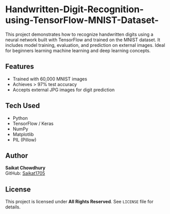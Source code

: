 # Handwritten-Digit-Recognition-using-TensorFlow-MNIST-Dataset-
This project demonstrates how to recognize handwritten digits using a neural network built with TensorFlow and trained on the MNIST dataset. It includes model training, evaluation, and prediction on external images. Ideal for beginners learning machine learning and deep learning concepts.

## Features
- Trained with 60,000 MNIST images
- Achieves > 97% test accuracy
- Accepts external JPG images for digit prediction

## Tech Used
- Python
- TensorFlow / Keras
- NumPy
- Matplotlib
- PIL (Pillow)

## Author
**Saikat Chowdhury**  
GitHub: [Saikat1705](https://github.com/Saikat1705)

## License
This project is licensed under **All Rights Reserved**. See `LICENSE` file for details.

